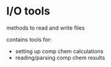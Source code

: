# I/O tools

methods to read and write files

contains tools for:

- setting up comp chem calculations
- reading/parsing comp chem results
